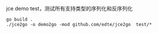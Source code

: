 jce demo test，测试所有支持类型的序列化和反序列化

```
go build .
./jce2go -o demo2go -mod github.com/edte/jce2go  test/*
```
